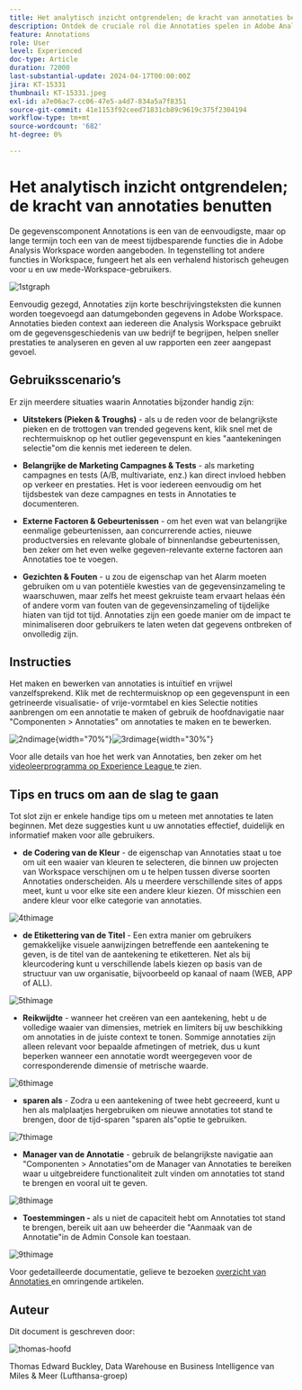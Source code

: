 ```yaml
---
title: Het analytisch inzicht ontgrendelen; de kracht van annotaties benutten
description: Ontdek de cruciale rol die Annotaties spelen in Adobe Analysis Workspace en profiteer van praktische tips voor het maximaliseren van hun gebruik. Verhoog uw kennis van gegevens en vergroot uw samenwerking tot nieuwe hoogten, waardoor u onderweg rijkere analytische inzichten kunt verkrijgen.
feature: Annotations
role: User
level: Experienced
doc-type: Article
duration: 72000
last-substantial-update: 2024-04-17T00:00:00Z
jira: KT-15331
thumbnail: KT-15331.jpeg
exl-id: a7e06ac7-cc06-47e5-a4d7-834a5a7f8351
source-git-commit: 41e1153f92ceed71831cb89c9619c375f2304194
workflow-type: tm+mt
source-wordcount: '682'
ht-degree: 0%

---
```


# Het analytisch inzicht ontgrendelen; de kracht van annotaties benutten

De gegevenscomponent Annotations is een van de eenvoudigste, maar op lange termijn toch een van de meest tijdbesparende functies die in Adobe Analysis Workspace worden aangeboden. In tegenstelling tot andere functies in Workspace, fungeert het als een verhalend historisch geheugen voor u en uw mede-Workspace-gebruikers.

![ 1stgraph ](assets/1stgraph.png)

Eenvoudig gezegd, Annotaties zijn korte beschrijvingsteksten die kunnen worden toegevoegd aan datumgebonden gegevens in Adobe Workspace. Annotaties bieden context aan iedereen die Analysis Workspace gebruikt om de gegevensgeschiedenis van uw bedrijf te begrijpen, helpen sneller prestaties te analyseren en geven al uw rapporten een zeer aangepast gevoel.

## Gebruiksscenario’s

Er zijn meerdere situaties waarin Annotaties bijzonder handig zijn:

- **Uitstekers (Pieken &amp; Troughs)** - als u de reden voor de belangrijkste pieken en de trottogen van trended gegevens kent, klik snel met de rechtermuisknop op het outlier gegevenspunt en kies &quot;aantekeningen selectie&quot;om die kennis met iedereen te delen.

- **Belangrijke de Marketing Campagnes &amp; Tests** - als marketing campagnes en tests (A/B, multivariate, enz.) kan direct invloed hebben op verkeer en prestaties. Het is voor iedereen eenvoudig om het tijdsbestek van deze campagnes en tests in Annotaties te documenteren.

- **Externe Factoren &amp; Gebeurtenissen** - om het even wat van belangrijke eenmalige gebeurtenissen, aan concurrerende acties, nieuwe productversies en relevante globale of binnenlandse gebeurtenissen, ben zeker om het even welke gegeven-relevante externe factoren aan Annotaties toe te voegen.

- **Gezichten &amp; Fouten** - u zou de eigenschap van het Alarm moeten gebruiken om u van potentiële kwesties van de gegevensinzameling te waarschuwen, maar zelfs het meest gekruiste team ervaart helaas één of andere vorm van fouten van de gegevensinzameling of tijdelijke hiaten van tijd tot tijd. Annotaties zijn een goede manier om de impact te minimaliseren door gebruikers te laten weten dat gegevens ontbreken of onvolledig zijn.

## Instructies

Het maken en bewerken van annotaties is intuïtief en vrijwel vanzelfsprekend. Klik met de rechtermuisknop op een gegevenspunt in een getrineerde visualisatie- of vrije-vormtabel en kies Selectie notities aanbrengen om een annotatie te maken of gebruik de hoofdnavigatie naar &quot;Componenten > Annotaties&quot; om annotaties te maken en te bewerken.

![ 2ndimage ](assets/2ndimage.png){width="70%"}![3rdimage](assets/3rdimage.png){width="30%"}


Voor alle details van hoe het werk van Annotaties, ben zeker om het [ videoleerprogramma op Experience League ](https://experienceleague.adobe.com/en/docs/analytics-learn/tutorials/analysis-workspace/navigating-workspace-projects/annotations-in-analysis-workspace) te zien.

## Tips en trucs om aan de slag te gaan

Tot slot zijn er enkele handige tips om u meteen met annotaties te laten beginnen.  Met deze suggesties kunt u uw annotaties effectief, duidelijk en informatief maken voor alle gebruikers.

- **de Codering van de Kleur** - de eigenschap van Annotaties staat u toe om uit een waaier van kleuren te selecteren, die binnen uw projecten van Workspace verschijnen om u te helpen tussen diverse soorten Annotaties onderscheiden. Als u meerdere verschillende sites of apps meet, kunt u voor elke site een andere kleur kiezen. Of misschien een andere kleur voor elke categorie van annotaties.

![ 4thimage ](assets/4thimage.png)

- **de Etikettering van de Titel** - Een extra manier om gebruikers gemakkelijke visuele aanwijzingen betreffende een aantekening te geven, is de titel van de aantekening te etiketteren. Net als bij kleurcodering kunt u verschillende labels kiezen op basis van de structuur van uw organisatie, bijvoorbeeld op kanaal of naam (WEB, APP of ALL).

![ 5thimage ](assets/5thimage.png)

- **Reikwijdte** - wanneer het creëren van een aantekening, hebt u de volledige waaier van dimensies, metriek en limiters bij uw beschikking om annotaties in de juiste context te tonen. Sommige annotaties zijn alleen relevant voor bepaalde afmetingen of metriek, dus u kunt beperken wanneer een annotatie wordt weergegeven voor de corresponderende dimensie of metrische waarde.

![ 6thimage ](assets/6thimage.png)

- **sparen als** - Zodra u een aantekening of twee hebt gecreeerd, kunt u hen als malplaatjes hergebruiken om nieuwe annotaties tot stand te brengen, door de tijd-sparen &quot;sparen als&quot;optie te gebruiken.

![ 7thimage ](assets/7thimage.png)

- **Manager van de Annotatie** - gebruik de belangrijkste navigatie aan &quot;Componenten > Annotaties&quot;om de Manager van Annotaties te bereiken waar u uitgebreidere functionaliteit zult vinden om annotaties tot stand te brengen en vooral uit te geven.

![ 8thimage ](assets/8thimage.png)


- **Toestemmingen -** als u niet de capaciteit hebt om Annotaties tot stand te brengen, bereik uit aan uw beheerder die &quot;Aanmaak van de Annotatie&quot;in de Admin Console kan toestaan.

![ 9thimage ](assets/9thimage.png)

Voor gedetailleerde documentatie, gelieve te bezoeken [ overzicht van Annotaties ](https://experienceleague.adobe.com/en/docs/analytics/analyze/analysis-workspace/components/annotations/overview) en omringende artikelen.

## Auteur

Dit document is geschreven door:

![ thomas-hoofd ](assets/thomas-headshot.png)

Thomas Edward Buckley, Data Warehouse en Business Intelligence van Miles &amp; Meer (Lufthansa-groep)
